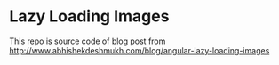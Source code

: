# Lazy Loading Images

This repo is source code of blog post from  http://www.abhishekdeshmukh.com/blog/angular-lazy-loading-images
